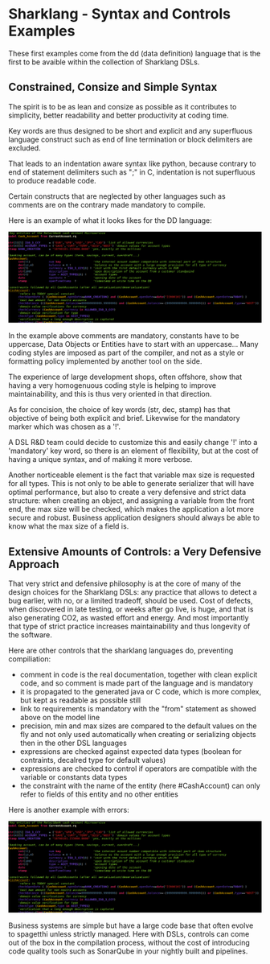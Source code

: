 # Sharklang - Syntax and Controls Examples

These first examples come from the dd (data definition) language that is the first to be avaible within the collection of Sharklang DSLs.

## Constrained, Consize and Simple Syntax

The spirit is to be as lean and consize as possible as it contributes to simplicity, better readability and better productivity at coding time.

Key words are thus designed to be short and explicit and any superfluous language construct such as end of line termination or block delimiters are excluded.

That leads to an indentation aware syntax like python, because contrary to end of statement delimiters such as ";" in C, indentation is not superfluous to produce readable code.

Certain constructs that are neglected by other languages such as comments are on the contrary made mandatory to compile.

Here is an example of what it looks likes for the DD language:

![dd syntax Example](/img/ddExampleNoError.png)

In the example above comments are mandatory, constants have to be uppercase, Data Objects or Entities have to start with an uppercase… Many coding styles are imposed as part of the compiler, and not as a style or formatting policy implemented by another tool on the side.

The experience of large development shops, often offshore, show that having a very homogenuous coding style is helping to improve maintainability, and this is thus very oriented in that direction.

As for concision, the choice of key words (str, dec, stamp) has that objective of being both explicit and brief. Likevwise for the mandatory marker which was chosen as a '!'.

A DSL R&D team could decide to customize this and easily change '!' into a 'mandatory' key word, so there is an element of flexibility, but at the cost of having a unique syntax, and of making it more verbose.

Another norticeable element is the fact that variable max size is requested for all types. This is not only to be able to generate serializer that will have optimal performance, but also to create a very defensive and strict data structure: when creating an object, and assigning a variable from the front end, the max size will be checked, which makes the application a lot more secure and robust. Business application designers should always be able to know what the max size of a field is.

## Extensive Amounts of Controls: a Very Defensive Approach

That very strict and defensive philosophy is at the core of many of the design choices for the Sharklang DSLs: any practice that allows to detect a bug earlier, with no, or a limited tradeoff, should be used. Cost of defects, when discovered in late testing, or weeks after go live, is huge, and that is also generating CO2, as wasted effort and energy. And most importantly that type of strict practice increases maintainability and thus longevity of the software.

Here are other controls that the sharklang languages do, preventing compiliation:

 - comment in code is the real documentation, together with clean explicit code, and so comment is made part of the language and is mandatory
 - it is propagated to the generated java or C code, which is more complex, but kept as readable as possible still
 - link to requirements is mandatory with the "from" statement as showed above on the model line
 - precision, min and max sizes are compared to the default values on the fly and not only used automatically when creating or serializing objects then in the other DSL languages
 - expressions are checked against expected data types (boolean for contraints, decalred type for default values)
 - expressions are checked to control if operators are compatible with the variable or constants data types
 - the constraint with the name of the entity (here #CashAccount) can only refer to fields of this entity and no other entities

Here is another example with errors:

![dd syntax Example](/img/ddExampleNoError.png)

Business systems are simple but have a large code base that often evolve to spagetthi unless strictly managed. Here with DSLs, controls can come out of the box in the compilation process, without the cost of introducing code quality tools such as SonarQube in your nightly built and pipelines.
